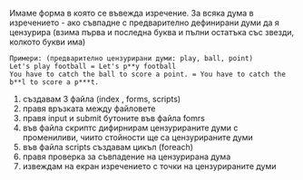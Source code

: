 Имаме форма в която се въвежда изречение. За всяка дума в изречението - ако съвпадне с предварително дефинирани думи да я цензурира (взима първа и последна буква и пълни остатъка със звезди, колкото букви има)
```
Примери: (предварително цензурирани думи: play, ball, point)
Let's play football = Let's p**y football
You have to catch the ball to score a point. = You have to catch the b**l to score a p***t.
```



1. създавам 3 файла (index , forms, scripts)
2. правя връзката между файловете
3. правя input и submit бутоните във файла fomrs
4. във файла скриптс дифирнирам цензурираните думи с промениливи, чиито стойности ще са цензурираните думи
5. във файла scripts създавам цикъл (foreach)  
6. правя проверка за съвпадение на цензурирана дума
7. извеждам на екран изречението с точки на цензурираните думи



















































